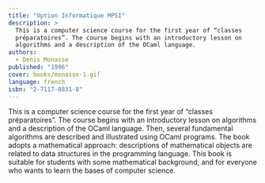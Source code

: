 ```yaml
---
title: "Option Informatique MPSI"
description: >
  This is a computer science course for the first year of “classes
  préparatoires”. The course begins with an introductory lesson on
  algorithms and a description of the OCaml language.
authors:
  - Denis Monasse
published: "1996"
cover: books/monasse-1.gif
language: french
isbn: "2-7117-8831-8"
---
```


This is a computer science course for the first year of “classes
préparatoires”. The course begins with an introductory lesson on
algorithms and a description of the OCaml language. Then, several
fundamental algorithms are described and illustrated using OCaml
programs. The book adopts a mathematical approach: descriptions of
mathematical objects are related to data structures in the programming
language. This book is suitable for students with some mathematical
background, and for everyone who wants to learn the bases of computer
science.
